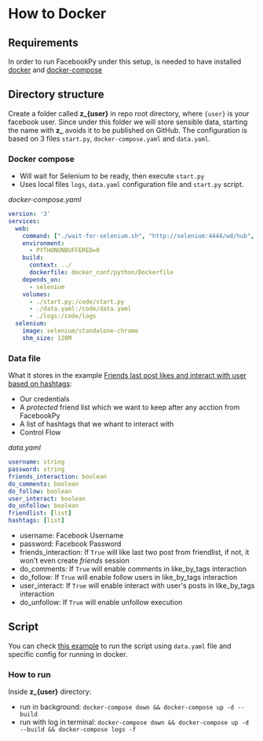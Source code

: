 # How to Docker

## Requirements
In order to run FacebookPy under this setup, is needed to have installed [docker](https://www.docker.com/get-started) and [docker-compose](https://docs.docker.com/compose/install/)

## Directory structure
Create a folder called **z_{user}** in repo root directory, where `{user}` is your facebook user. Since under this folder we will store sensible data, starting the name with **z_** avoids it to be published on GitHub.
The configuration is based on 3 files `start.py`, `docker-compose.yaml` and `data.yaml`.

### Docker compose
- Will wait for Selenium to be ready, then execute `start.py`
- Uses local files `logs`, `data.yaml` configuration file and `start.py` script.

*docker-compose.yaml*
```yaml
version: '3'
services:
  web:
    command: ["./wait-for-selenium.sh", "http://selenium:4444/wd/hub", "--", "python", "start.py"]
    environment:
      - PYTHONUNBUFFERED=0
    build:
      context: ../
      dockerfile: docker_conf/python/Dockerfile
    depends_on:
      - selenium
    volumes:
      - ./start.py:/code/start.py
      - ./data.yaml:/code/data.yaml
      - ./logs:/code/logs
  selenium:
    image: selenium/standalone-chrome
    shm_size: 128M
```

### Data file
What it stores in the example [Friends last post likes and interact with user based on hashtags](../quickstart_templates/Friends-last-post-likes-and-interact-with-user-based-on-hashtags.py):
- Our credentials
- A *protected* friend list which we want to keep after any acction from FacebookPy
- A list of hashtags that we whant to interact with
- Control Flow

*data.yaml*
```yaml
username: string
password: string
friends_interaction: boolean
do_comments: boolean
do_follow: boolean
user_interact: boolean
do_unfollow: boolean
friendlist: [list]
hashtags: [list]
```
- username: Facebook Username
- password: Facebook Password
- friends_interaction: If `True` will like last two post from friendlist, if not, it won't even create _friends_ session
- do_comments: If `True` will enable comments in like_by_tags interaction
- do_follow: If `True` will enable follow users in like_by_tags interaction
- user_interact: If `True` will enable interact with user's posts in like_by_tags interaction
- do_unfollow: If `True` will enable unfollow execution

## Script
You can check [this example](../quickstart_templates/Friends-last-post-likes-and-interact-with-user-based-on-hashtags.py) to run the script using `data.yaml` file and specific config for running in docker.

### How to run
Inside **z_{user}** directory:
- run in background:
`docker-compose down && docker-compose up -d --build`
- run with log in terminal:
`docker-compose down && docker-compose up -d --build && docker-compose logs -f`
